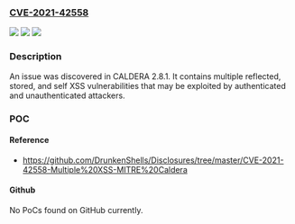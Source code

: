 ### [CVE-2021-42558](https://cve.mitre.org/cgi-bin/cvename.cgi?name=CVE-2021-42558)
![](https://img.shields.io/static/v1?label=Product&message=n%2Fa&color=blue)
![](https://img.shields.io/static/v1?label=Version&message=n%2Fa&color=blue)
![](https://img.shields.io/static/v1?label=Vulnerability&message=n%2Fa&color=brighgreen)

### Description

An issue was discovered in CALDERA 2.8.1. It contains multiple reflected, stored, and self XSS vulnerabilities that may be exploited by authenticated and unauthenticated attackers.

### POC

#### Reference
- https://github.com/DrunkenShells/Disclosures/tree/master/CVE-2021-42558-Multiple%20XSS-MITRE%20Caldera

#### Github
No PoCs found on GitHub currently.

